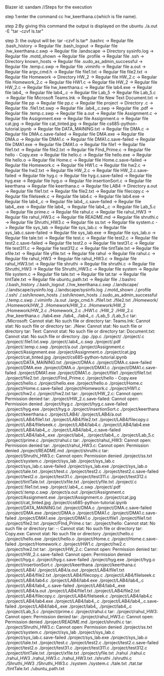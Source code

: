 Blazer id: sandam
//Steps for the execution

step 1:enter the command cc hw_keerthana.c(which is file name).

step 2:By giving this command the output is displayed on the ubuntu ./a.out -E "tar -czvf ls.tar"

step 3:
the output will be:
tar -czvf ls.tar*
.bashrc              -> Regular file
.bash_history        -> Regular file
.bash_logout         -> Regular file
.hw_keerthana.c.swp  -> Regular file
.landscape           -> Directory
        sysinfo.log          -> Regular file
        .motd_shown          -> Regular file
        .profile             -> Regular file
        .ssh                 -> Directory
        known_hosts          -> Regular file
        .sudo_as_admin_successful ->    Regular file
        .temp.c.swp          -> Regular file
        .viminfo             -> Regular file
        a.out                -> Regular file
        argv_cmd.h           -> Regular file
        file1.txt            -> Regular file
        file2.txt            -> Regular file
        Homework             -> Directory
        HW_2                 -> Regular file
        HW_2.c               -> Regular file
        Homework_2.c         -> Regular file
        HW1.c                -> Regular file
        HW_2                 -> Regular file
        HW_2.c               -> Regular file
        hw_keerthana.c       -> Regular file
        lab4.exe             -> Regular file
        lab4_                -> Regular file
        lab4_.c              -> Regular file
        Lab_5                -> Regular file
        Lab_5.c              -> Regular file
        Microsoft Teams.lnk  -> Regular file
        New Text Document.txt ->        Regular file
        pp                   -> Regular file
        pp.c                 -> Regular file
        project              -> Directory
        .c                   -> Regular file
        .file1.txt.swp       -> Regular file
        .lab4_.c.swp         -> Regular file
        .pdf                 -> Regular file
        .temp.c.swp          -> Regular file
        a.out                -> Regular file
        Assignment.c         -> Regular file
        Assignment.exe       -> Regular file
        Assignment.o         -> Regular file
        cat.jpg              -> Regular file
        cat_tinted.jpg       -> Regular file
        cs685-python-tutorial.ipynb ->  Regular file
        DATA_MAINING.txt     -> Regular file
        DMA.c                -> Regular file
        DMA.c.save-failed    -> Regular file
        DMA.exe              -> Regular file
        DMA.o                -> Regular file
        DMA1.c               -> Regular file
        DMA1.c.save-failed   -> Regular file
        DMA1.exe             -> Regular file
        DMA1.o               -> Regular file
        file1                -> Regular file
        file1.txt            -> Regular file
        file2.txt            -> Regular file
        FInd_Prime.c         -> Regular file
        hello - Copy.exe     -> Regular file
        hello.c              -> Regular file
        hello.exe            -> Regular file
        hello.o              -> Regular file
        Home.c               -> Regular file
        Home.c.save-failed   -> Regular file
        Homework.c           -> Regular file
        HW1.c                -> Regular file
        hw2.c                -> Regular file
        hw2.txt              -> Regular file
        HW_2.c               -> Regular file
        HW_2.c.save-failed   -> Regular file
        hyg.c                -> Regular file
        hyg.c.save-failed    -> Regular file
        hyg.exe              -> Regular file
        hyg.o                -> Regular file
        insertionSort.c      -> Regular file
        keerthana            -> Regular file
        keerthana.c          -> Regular file
        LAB4                 -> Directory
        a.out                -> Regular file
        file1.txt            -> Regular file
        file2.txt            -> Regular file
        filecopy.c           -> Regular file
        filelseek.c          -> Regular file
        lab4.c               -> Regular file
        lab4.exe             -> Regular file
        lab4_.c              -> Regular file
        lab4_.c.save-failed  -> Regular file
        lab4_.exe            -> Regular file
        lab4_                -> Regular file
        lab4_.c              -> Regular file
        Lab_5.c              -> Regular file
        prime.c              -> Regular file
        rahul.c              -> Regular file
        rahul_HW3            -> Regular file
        rahul_HW3.c          -> Regular file
        README.md            -> Regular file
        shruthi.c            -> Regular file
        Shruthi_HW3.c        -> Regular file
        ss.txt               -> Regular file
        system.c             -> Regular file
        sys_lab              -> Regular file
        sys_lab.c            -> Regular file
        sys_lab.c.save-failed ->        Regular file
        sys_lab.exe          -> Regular file
        sys_lab.o            -> Regular file
        tale.txt             -> Regular file
        test.c               -> Regular file
        test2.c              -> Regular file
        test2.c.save-failed  -> Regular file
        test2.o              -> Regular file
        test31.c             -> Regular file
        test311.c            -> Regular file
        test312.c            -> Regular file
        tintTale.txt         -> Regular file
        xfile.txt            -> Regular file
        yfile.txt            -> Regular file
        rahul                -> Regular file
        rahul.c              -> Regular file
        rahul_HW3            -> Regular file
        rahul_HW3.c          -> Regular file
        rahul_HW3.txt        -> Regular file
        shruthi              -> Regular file
        shruthi.c            -> Regular file
        Shruthi_HW3          -> Regular file
        Shruthi_HW3.c        -> Regular file
        system               -> Regular file
        system.c             -> Regular file
        tale.txt             -> Regular file
        tat.tar              -> Regular file
        tintTale.txt         -> Regular file
        ubuntu_path.txt      -> Regular file
./.bashrc
./.bash_history
./.bash_logout
./.hw_keerthana.c.swp
./.landscape/
./.landscape/sysinfo.log
./.landscape/sysinfo.log
./.motd_shown
./.profile
./.ssh/
./.ssh/known_hosts
./.ssh/known_hosts
./.sudo_as_admin_successful
./.temp.c.swp
./.viminfo
./a.out
./argv_cmd.h
./file1.txt
./file2.txt
./Homework/
./Homework/HW_2
./Homework/HW_2.c
./Homework/HW_2
./Homework/HW_2.c
./Homework_2.c
./HW1.c
./HW_2
./HW_2.c
./hw_keerthana.c
./lab4.exe
./lab4_
./lab4_.c
./Lab_5
./Lab_5.c
tar: ./Microsoft: Cannot stat: No such file or directory
tar: Teams.lnk: Cannot stat: No such file or directory
tar: ./New: Cannot stat: No such file or directory
tar: Text: Cannot stat: No such file or directory
tar: Document.txt: Cannot stat: No such file or directory
./pp
./pp.c
./project/
./project/.c
./project/.file1.txt.swp
./project/.lab4_.c.swp
./project/.pdf
./project/.temp.c.swp
./project/a.out
./project/Assignment.c
./project/Assignment.exe
./project/Assignment.o
./project/cat.jpg
./project/cat_tinted.jpg
./project/cs685-python-tutorial.ipynb
./project/DATA_MAINING.txt
./project/DMA.c
./project/DMA.c.save-failed
./project/DMA.exe
./project/DMA.o
./project/DMA1.c
./project/DMA1.c.save-failed
./project/DMA1.exe
./project/DMA1.o
./project/file1
./project/file1.txt
./project/file2.txt
./project/FInd_Prime.c
./project/hello - Copy.exe
./project/hello.c
./project/hello.exe
./project/hello.o
./project/Home.c
./project/Home.c.save-failed
./project/Homework.c
./project/HW1.c
./project/hw2.c
./project/hw2.txt
tar: ./project/HW_2.c: Cannot open: Permission denied
tar: ./project/HW_2.c.save-failed: Cannot open: Permission denied
./project/hyg.c
./project/hyg.c.save-failed
./project/hyg.exe
./project/hyg.o
./project/insertionSort.c
./project/keerthana
./project/keerthana.c
./project/LAB4/
./project/LAB4/a.out
./project/LAB4/file1.txt
./project/LAB4/file2.txt
./project/LAB4/filecopy.c
./project/LAB4/filelseek.c
./project/LAB4/lab4.c
./project/LAB4/lab4.exe
./project/LAB4/lab4_.c
./project/LAB4/lab4_.c.save-failed
./project/LAB4/lab4_.exe
./project/lab4_
./project/lab4_.c
./project/Lab_5.c
./project/prime.c
./project/rahul.c
tar: ./project/rahul_HW3: Cannot open: Permission denied
tar: ./project/rahul_HW3.c: Cannot open: Permission denied
./project/README.md
./project/shruthi.c
tar: ./project/Shruthi_HW3.c: Cannot open: Permission denied
./project/ss.txt
./project/system.c
./project/sys_lab
./project/sys_lab.c
./project/sys_lab.c.save-failed
./project/sys_lab.exe
./project/sys_lab.o
./project/tale.txt
./project/test.c
./project/test2.c
./project/test2.c.save-failed
./project/test2.o
./project/test31.c
./project/test311.c
./project/test312.c
./project/tintTale.txt
./project/xfile.txt
./project/yfile.txt
./project/.c
./project/.file1.txt.swp
./project/.lab4_.c.swp
./project/.pdf
./project/.temp.c.swp
./project/a.out
./project/Assignment.c
./project/Assignment.exe
./project/Assignment.o
./project/cat.jpg
./project/cat_tinted.jpg
./project/cs685-python-tutorial.ipynb
./project/DATA_MAINING.txt
./project/DMA.c
./project/DMA.c.save-failed
./project/DMA.exe
./project/DMA.o
./project/DMA1.c
./project/DMA1.c.save-failed
./project/DMA1.exe
./project/DMA1.o
./project/file1
./project/file1.txt
./project/file2.txt
./project/FInd_Prime.c
tar: ./project/hello: Cannot stat: No such file or directory
tar: -: Cannot stat: No such file or directory
tar: Copy.exe: Cannot stat: No such file or directory
./project/hello.c
./project/hello.exe
./project/hello.o
./project/Home.c
./project/Home.c.save-failed
./project/Homework.c
./project/HW1.c
./project/hw2.c
./project/hw2.txt
tar: ./project/HW_2.c: Cannot open: Permission denied
tar: ./project/HW_2.c.save-failed: Cannot open: Permission denied
./project/hyg.c
./project/hyg.c.save-failed
./project/hyg.exe
./project/hyg.o
./project/insertionSort.c
./project/keerthana
./project/keerthana.c
./project/LAB4/
./project/LAB4/a.out
./project/LAB4/file1.txt
./project/LAB4/file2.txt
./project/LAB4/filecopy.c
./project/LAB4/filelseek.c
./project/LAB4/lab4.c
./project/LAB4/lab4.exe
./project/LAB4/lab4_.c
./project/LAB4/lab4_.c.save-failed
./project/LAB4/lab4_.exe
./project/LAB4/a.out
./project/LAB4/file1.txt
./project/LAB4/file2.txt
./project/LAB4/filecopy.c
./project/LAB4/filelseek.c
./project/LAB4/lab4.c
./project/LAB4/lab4.exe
./project/LAB4/lab4_.c
./project/LAB4/lab4_.c.save-failed
./project/LAB4/lab4_.exe
./project/lab4_
./project/lab4_.c
./project/Lab_5.c
./project/prime.c
./project/rahul.c
tar: ./project/rahul_HW3: Cannot open: Permission denied
tar: ./project/rahul_HW3.c: Cannot open: Permission denied
./project/README.md
./project/shruthi.c
tar: ./project/Shruthi_HW3.c: Cannot open: Permission denied
./project/ss.txt
./project/system.c
./project/sys_lab
./project/sys_lab.c
./project/sys_lab.c.save-failed
./project/sys_lab.exe
./project/sys_lab.o
./project/tale.txt
./project/test.c
./project/test2.c
./project/test2.c.save-failed
./project/test2.o
./project/test31.c
./project/test311.c
./project/test312.c
./project/tintTale.txt
./project/xfile.txt
./project/yfile.txt
./rahul
./rahul.c
./rahul_HW3
./rahul_HW3.c
./rahul_HW3.txt
./shruthi
./shruthi.c
./Shruthi_HW3
./Shruthi_HW3.c
./system
./system.c
./tale.txt
./tat.tar
./tintTale.txt
./ubuntu_path.txt
